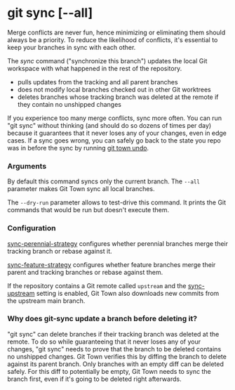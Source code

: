 # git sync [--all]

Merge conflicts are never fun, hence minimizing or eliminating them should
always be a priority. To reduce the likelihood of conflicts, it's essential to
keep your branches in sync with each other.

The _sync_ command ("synchronize this branch") updates the local Git workspace
with what happened in the rest of the repository.

- pulls updates from the tracking and all parent branches
- does not modify local branches checked out in other Git worktrees
- deletes branches whose tracking branch was deleted at the remote if they
  contain no unshipped changes

If you experience too many merge conflicts, sync more often. You can run "git
sync" without thinking (and should do so dozens of times per day) because it
guarantees that it never loses any of your changes, even in edge cases. If a
sync goes wrong, you can safely go back to the state you repo was in before the
sync by running [git town undo](undo.md).

### Arguments

By default this command syncs only the current branch. The `--all` parameter
makes Git Town sync all local branches.

The `--dry-run` parameter allows to test-drive this command. It prints the Git
commands that would be run but doesn't execute them.

### Configuration

[sync-perennial-strategy](../preferences/sync-perennial-strategy.md) configures
whether perennial branches merge their tracking branch or rebase against it.

[sync-feature-strategy](../preferences/sync-feature-strategy.md) configures
whether feature branches merge their parent and tracking branches or rebase
against them.

If the repository contains a Git remote called `upstream` and the
[sync-upstream](../preferences/sync-upstream.md) setting is enabled, Git Town
also downloads new commits from the upstream main branch.

### Why does git-sync update a branch before deleting it?

"git sync" can delete branches if their tracking branch was deleted at the
remote. To do so while guaranteeing that it never loses any of your changes,
"git sync" needs to prove that the branch to be deleted contains no unshipped
changes. Git Town verifies this by diffing the branch to delete against its
parent branch. Only branches with an empty diff can be deleted safely. For this
diff to potentially be empty, Git Town needs to sync the branch first, even if
it's going to be deleted right afterwards.
